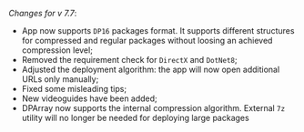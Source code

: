 _Changes for v 7.7_:
- App now supports `DP16` packages format. It supports different structures for compressed and regular packages without loosing an achieved compression level;
- Removed the requirement check for `DirectX` and `DotNet8`;
- Adjusted the deployment algorithm: the app will now open additional URLs only manually;
- Fixed some misleading tips;
- New videoguides have been added;
- DPArray now supports the internal compression algorithm. External `7z` utility will no longer be needed for deploying large packages
